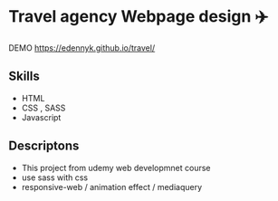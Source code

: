 # Travel agency Webpage design :airplane:
DEMO <https://edennyk.github.io/travel/>
## Skills
* HTML 
* CSS , SASS
* Javascript

## Descriptons
* This project from udemy web developmnet course 
* use sass with css
* responsive-web / animation effect / mediaquery 

